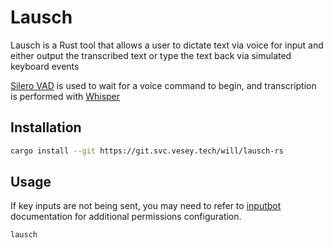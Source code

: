# Lausch

Lausch is a Rust tool that allows a user to dictate text via voice for input and either output the transcribed text or type the text back via simulated keyboard events

[Silero VAD](https://github.com/snakers4/silero-vad) is used to wait for a voice command to begin, and transcription is performed with [Whisper](https://github.com/tazz4843/whisper-rs)

## Installation

```bash
cargo install --git https://git.svc.vesey.tech/will/lausch-rs
```

## Usage

If key inputs are not being sent, you may need to refer to [inputbot](https://github.com/obv-mikhail/InputBot) documentation for additional permissions configuration.

```bash
lausch
```

